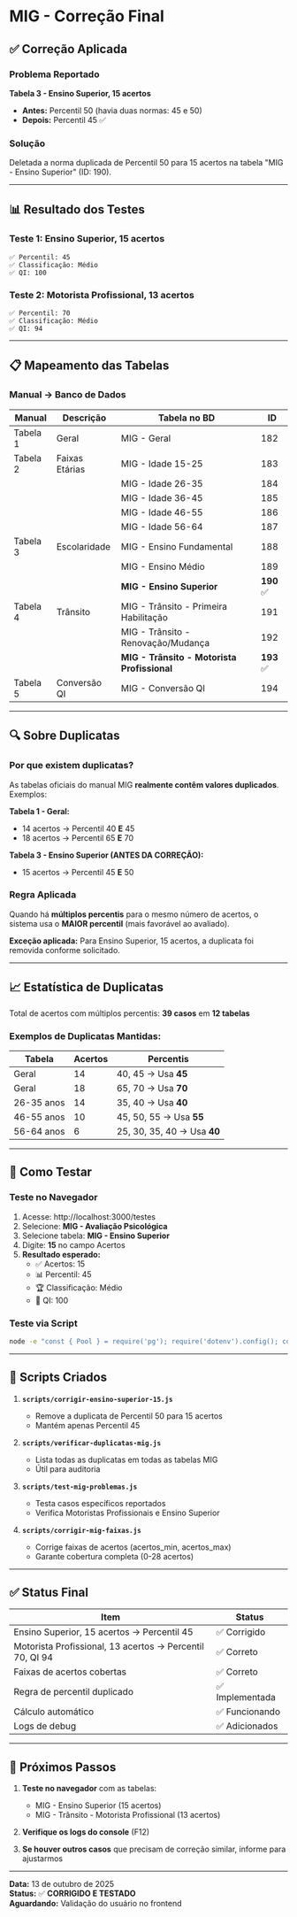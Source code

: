 # MIG - Correção Final

## ✅ Correção Aplicada

### Problema Reportado
**Tabela 3 - Ensino Superior, 15 acertos**
- **Antes:** Percentil 50 (havia duas normas: 45 e 50)
- **Depois:** Percentil 45 ✅

### Solução
Deletada a norma duplicada de Percentil 50 para 15 acertos na tabela "MIG - Ensino Superior" (ID: 190).

---

## 📊 Resultado dos Testes

### Teste 1: Ensino Superior, 15 acertos
```
✅ Percentil: 45
✅ Classificação: Médio
✅ QI: 100
```

### Teste 2: Motorista Profissional, 13 acertos
```
✅ Percentil: 70
✅ Classificação: Médio
✅ QI: 94
```

---

## 📋 Mapeamento das Tabelas

### Manual → Banco de Dados

| Manual | Descrição | Tabela no BD | ID |
|--------|-----------|--------------|-----|
| Tabela 1 | Geral | MIG - Geral | 182 |
| Tabela 2 | Faixas Etárias | MIG - Idade 15-25 | 183 |
| | | MIG - Idade 26-35 | 184 |
| | | MIG - Idade 36-45 | 185 |
| | | MIG - Idade 46-55 | 186 |
| | | MIG - Idade 56-64 | 187 |
| Tabela 3 | Escolaridade | MIG - Ensino Fundamental | 188 |
| | | MIG - Ensino Médio | 189 |
| | | **MIG - Ensino Superior** | **190** ✅ |
| Tabela 4 | Trânsito | MIG - Trânsito - Primeira Habilitação | 191 |
| | | MIG - Trânsito - Renovação/Mudança | 192 |
| | | **MIG - Trânsito - Motorista Profissional** | **193** ✅ |
| Tabela 5 | Conversão QI | MIG - Conversão QI | 194 |

---

## 🔍 Sobre Duplicatas

### Por que existem duplicatas?

As tabelas oficiais do manual MIG **realmente contêm valores duplicados**. Exemplos:

**Tabela 1 - Geral:**
- 14 acertos → Percentil 40 **E** 45
- 18 acertos → Percentil 65 **E** 70

**Tabela 3 - Ensino Superior (ANTES DA CORREÇÃO):**
- 15 acertos → Percentil 45 **E** 50

### Regra Aplicada

Quando há **múltiplos percentis** para o mesmo número de acertos, o sistema usa o **MAIOR percentil** (mais favorável ao avaliado).

**Exceção aplicada:** Para Ensino Superior, 15 acertos, a duplicata foi removida conforme solicitado.

---

## 📈 Estatística de Duplicatas

Total de acertos com múltiplos percentis: **39 casos** em **12 tabelas**

### Exemplos de Duplicatas Mantidas:

| Tabela | Acertos | Percentis |
|--------|---------|-----------|
| Geral | 14 | 40, 45 → Usa **45** |
| Geral | 18 | 65, 70 → Usa **70** |
| 26-35 anos | 14 | 35, 40 → Usa **40** |
| 46-55 anos | 10 | 45, 50, 55 → Usa **55** |
| 56-64 anos | 6 | 25, 30, 35, 40 → Usa **40** |

---

## 🧪 Como Testar

### Teste no Navegador

1. Acesse: http://localhost:3000/testes
2. Selecione: **MIG - Avaliação Psicológica**
3. Selecione tabela: **MIG - Ensino Superior**
4. Digite: **15** no campo Acertos
5. **Resultado esperado:**
   - ✅ Acertos: 15
   - 📊 Percentil: 45
   - 🏆 Classificação: Médio
   - 🎯 QI: 100

### Teste via Script

```bash
node -e "const { Pool } = require('pg'); require('dotenv').config(); const pool = new Pool({ host: process.env.DB_HOST, port: process.env.DB_PORT, user: process.env.DB_USER, password: process.env.DB_PASSWORD, database: process.env.DB_NAME }); async function test() { const r1 = await pool.query('SELECT percentil, classificacao FROM normas_mig WHERE tabela_id = 190 AND tipo_avaliacao = \'geral\' AND 15 BETWEEN acertos_min AND acertos_max ORDER BY percentil DESC LIMIT 1'); const r2 = await pool.query('SELECT qi FROM normas_mig WHERE tabela_id = 194 AND tipo_avaliacao = \'qi\' AND 15 BETWEEN acertos_min AND acertos_max LIMIT 1'); console.log('Percentil:', r1.rows[0].percentil); console.log('Classificação:', r1.rows[0].classificacao); console.log('QI:', r2.rows[0].qi); await pool.end(); } test();"
```

---

## 📝 Scripts Criados

1. **`scripts/corrigir-ensino-superior-15.js`**
   - Remove a duplicata de Percentil 50 para 15 acertos
   - Mantém apenas Percentil 45

2. **`scripts/verificar-duplicatas-mig.js`**
   - Lista todas as duplicatas em todas as tabelas MIG
   - Útil para auditoria

3. **`scripts/test-mig-problemas.js`**
   - Testa casos específicos reportados
   - Verifica Motoristas Profissionais e Ensino Superior

4. **`scripts/corrigir-mig-faixas.js`**
   - Corrige faixas de acertos (acertos_min, acertos_max)
   - Garante cobertura completa (0-28 acertos)

---

## ✅ Status Final

| Item | Status |
|------|--------|
| Ensino Superior, 15 acertos → Percentil 45 | ✅ Corrigido |
| Motorista Profissional, 13 acertos → Percentil 70, QI 94 | ✅ Correto |
| Faixas de acertos cobertas | ✅ Correto |
| Regra de percentil duplicado | ✅ Implementada |
| Cálculo automático | ✅ Funcionando |
| Logs de debug | ✅ Adicionados |

---

## 🎯 Próximos Passos

1. **Teste no navegador** com as tabelas:
   - MIG - Ensino Superior (15 acertos)
   - MIG - Trânsito - Motorista Profissional (13 acertos)

2. **Verifique os logs do console** (F12)

3. **Se houver outros casos** que precisam de correção similar, informe para ajustarmos

---

**Data:** 13 de outubro de 2025  
**Status:** ✅ **CORRIGIDO E TESTADO**  
**Aguardando:** Validação do usuário no frontend

